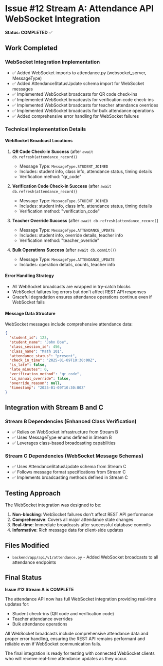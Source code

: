 # Issue #12 Stream A: Attendance API WebSocket Integration

**Status: COMPLETED** ✅

## Work Completed

### WebSocket Integration Implementation
- ✅ Added WebSocket imports to attendance.py (websocket_server, MessageType)
- ✅ Added AttendanceStatusUpdate schema import for WebSocket messages
- ✅ Implemented WebSocket broadcasts for QR code check-ins
- ✅ Implemented WebSocket broadcasts for verification code check-ins
- ✅ Implemented WebSocket broadcasts for teacher attendance overrides
- ✅ Implemented WebSocket broadcasts for bulk attendance operations
- ✅ Added comprehensive error handling for WebSocket failures

### Technical Implementation Details

#### WebSocket Broadcast Locations
1. **QR Code Check-in Success** (after `await db.refresh(attendance_record)`)
   - Message Type: `MessageType.STUDENT_JOINED`
   - Includes: student info, class info, attendance status, timing details
   - Verification method: "qr_code"

2. **Verification Code Check-in Success** (after `await db.refresh(attendance_record)`)
   - Message Type: `MessageType.STUDENT_JOINED`
   - Includes: student info, class info, attendance status, timing details
   - Verification method: "verification_code"

3. **Teacher Override Success** (after `await db.refresh(attendance_record)`)
   - Message Type: `MessageType.ATTENDANCE_UPDATE`
   - Includes: student info, override details, teacher info
   - Verification method: "teacher_override"

4. **Bulk Operations Success** (after `await db.commit()`)
   - Message Type: `MessageType.ATTENDANCE_UPDATE`
   - Includes: operation details, counts, teacher info

#### Error Handling Strategy
- All WebSocket broadcasts are wrapped in try-catch blocks
- WebSocket failures log errors but don't affect REST API responses
- Graceful degradation ensures attendance operations continue even if WebSocket fails

#### Message Data Structure
WebSocket messages include comprehensive attendance data:
```json
{
  "student_id": 123,
  "student_name": "John Doe",
  "class_session_id": 456,
  "class_name": "Math 101",
  "attendance_status": "present",
  "check_in_time": "2025-01-09T10:30:00Z",
  "is_late": false,
  "late_minutes": 0,
  "verification_method": "qr_code",
  "is_manual_override": false,
  "override_reason": null,
  "timestamp": "2025-01-09T10:30:00Z"
}
```

## Integration with Stream B and C

### Stream B Dependencies (Enhanced Class Verification)
- ✅ Relies on WebSocket infrastructure from Stream B
- ✅ Uses MessageType enums defined in Stream B
- ✅ Leverages class-based broadcasting capabilities

### Stream C Dependencies (WebSocket Message Schemas)
- ✅ Uses AttendanceStatusUpdate schema from Stream C
- ✅ Follows message format specifications from Stream C
- ✅ Implements broadcasting methods defined in Stream C

## Testing Approach

The WebSocket integration was designed to be:
1. **Non-blocking**: WebSocket failures don't affect REST API performance
2. **Comprehensive**: Covers all major attendance state changes
3. **Real-time**: Immediate broadcasts after successful database commits
4. **Informative**: Rich message data for client-side updates

## Files Modified

- `backend/app/api/v1/attendance.py` - Added WebSocket broadcasts to all attendance endpoints

## Final Status

**Issue #12 Stream A is COMPLETE** 

The attendance API now has full WebSocket integration providing real-time updates for:
- Student check-ins (QR code and verification code)
- Teacher attendance overrides
- Bulk attendance operations

All WebSocket broadcasts include comprehensive attendance data and proper error handling, ensuring the REST API remains performant and reliable even if WebSocket communication fails.

The final integration is ready for testing with connected WebSocket clients who will receive real-time attendance updates as they occur.